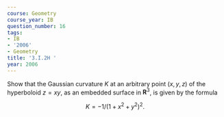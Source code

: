 ```yaml
---
course: Geometry
course_year: IB
question_number: 16
tags:
- IB
- '2006'
- Geometry
title: '3.I.2H '
year: 2006
---
```



Show that the Gaussian curvature $K$ at an arbitrary point $(x, y, z)$ of the hyperboloid $z=x y$, as an embedded surface in $\mathbf{R}^{3}$, is given by the formula

$$K=-1 /\left(1+x^{2}+y^{2}\right)^{2} .$$